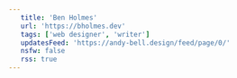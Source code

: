 ```yaml
---
   title: 'Ben Holmes'
   url: 'https://bholmes.dev'
   tags: ['web designer', 'writer']
   updatesFeed: 'https://andy-bell.design/feed/page/0/'
   nsfw: false
   rss: true
---
```

